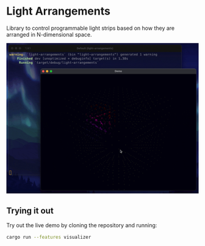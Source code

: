 # Light Arrangements
Library to control programmable light strips based on how they are arranged in
N-dimensional space.

![demo](./demo.gif)

## Trying it out
Try out the live demo by cloning the repository and running:

```sh
cargo run --features visualizer
```
